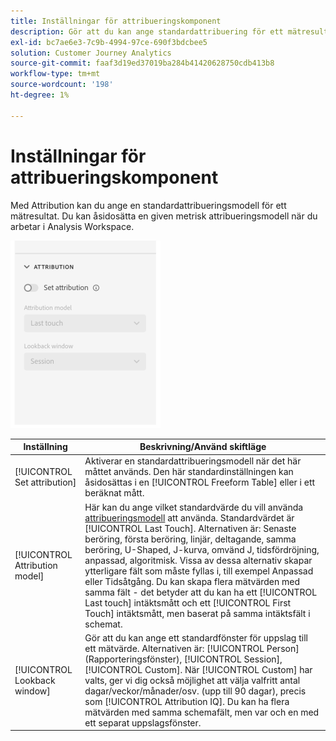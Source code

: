 ```yaml
---
title: Inställningar för attribueringskomponent
description: Gör att du kan ange standardattribuering för ett mätresultat.
exl-id: bc7ae6e3-7c9b-4994-97ce-690f3bdcbee5
solution: Customer Journey Analytics
source-git-commit: faaf3d19ed37019ba284b41420628750cdb413b8
workflow-type: tm+mt
source-wordcount: '198'
ht-degree: 1%

---
```


# Inställningar för attribueringskomponent

Med Attribution kan du ange en standardattribueringsmodell för ett mätresultat. Du kan åsidosätta en given metrisk attribueringsmodell när du arbetar i Analysis Workspace.

![Attribuering](../assets/attribution-settings.png)

| Inställning | Beskrivning/Använd skiftläge |
| --- | --- |
| [!UICONTROL Set attribution] | Aktiverar en standardattribueringsmodell när det här måttet används. Den här standardinställningen kan åsidosättas i en [!UICONTROL Freeform Table] eller i ett beräknat mått. |
| [!UICONTROL Attribution model] | Här kan du ange vilket standardvärde du vill använda [attribueringsmodell](/help/analysis-workspace/attribution/models.md) att använda. Standardvärdet är [!UICONTROL Last Touch]. Alternativen är: Senaste beröring, första beröring, linjär, deltagande, samma beröring, U-Shaped, J-kurva, omvänd J, tidsfördröjning, anpassad, algoritmisk. Vissa av dessa alternativ skapar ytterligare fält som måste fyllas i, till exempel Anpassad eller Tidsåtgång. Du kan skapa flera mätvärden med samma fält - det betyder att du kan ha ett [!UICONTROL Last touch] intäktsmått och ett [!UICONTROL First Touch] intäktsmått, men baserat på samma intäktsfält i schemat. |
| [!UICONTROL Lookback window] | Gör att du kan ange ett standardfönster för uppslag till ett mätvärde. Alternativen är: [!UICONTROL Person] (Rapporteringsfönster), [!UICONTROL Session], [!UICONTROL Custom]. När [!UICONTROL Custom] har valts, ger vi dig också möjlighet att välja valfritt antal dagar/veckor/månader/osv. (upp till 90 dagar), precis som [!UICONTROL Attribution IQ]. Du kan ha flera mätvärden med samma schemafält, men var och en med ett separat uppslagsfönster. |
